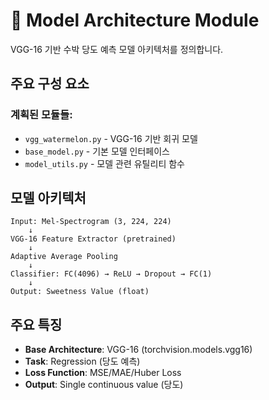 # 🤖 Model Architecture Module

VGG-16 기반 수박 당도 예측 모델 아키텍처를 정의합니다.

## 주요 구성 요소

### 계획된 모듈들:
- `vgg_watermelon.py` - VGG-16 기반 회귀 모델
- `base_model.py` - 기본 모델 인터페이스
- `model_utils.py` - 모델 관련 유틸리티 함수

## 모델 아키텍처

```
Input: Mel-Spectrogram (3, 224, 224)
    ↓
VGG-16 Feature Extractor (pretrained)
    ↓
Adaptive Average Pooling
    ↓
Classifier: FC(4096) → ReLU → Dropout → FC(1)
    ↓
Output: Sweetness Value (float)
```

## 주요 특징
- **Base Architecture**: VGG-16 (torchvision.models.vgg16)
- **Task**: Regression (당도 예측)
- **Loss Function**: MSE/MAE/Huber Loss
- **Output**: Single continuous value (당도) 